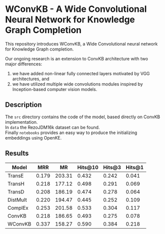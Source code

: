 # WConvKB - A Wide Convolutional Neural Network for Knowledge Graph Completion

This repository introduces WConvKB, a Wide Convolutional neural network for Knowledge Graph completion.

Our ongoing research is an extension to ConvKB architecture with two major differences:
1. we have added non-linear fully connected layers motivated by VGG architectures, and
2. we have utilized multiple wide convolutions modules inspired by Inception-based computer vision models.

## Description

The `src` directory contains the code of the model, based directly on ConvKB implementation. \
In `data` the RezoJDM16k dataset can be found. \
Finally `notebooks` provides an easy way to produce the initializing embeddings using OpenKE.

## Results

| **Model** | **MRR** | **MR** | **Hits@10** | **Hits@3** | **Hits@1** |
|---|---|---|---|---|---|
| TransE | 0.179 | 203.31 | 0.432 | 0.242 | 0.041 |
| TransH | 0.218 | 177.12 | 0.498 | 0.291 | 0.069 |
| TransD | 0.208 | 186.19 | 0.474 | 0.278 | 0.064 |
| DistMult | 0.220 | 194.47 | 0.445 | 0.252 | 0.109 |
| ComplEx | 0.253 | 201.58 | 0.533 | 0.304 | 0.117 |
| ConvKB | 0.218 | 186.65 | 0.493 | 0.275 | 0.078 |
| WConvKB | 0.337 | 158.27 | 0.590 | 0.384 | 0.218 |
